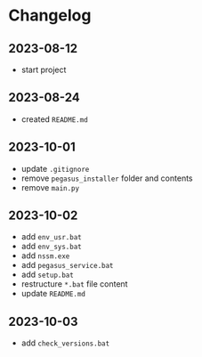 # Changelog

## 2023-08-12

- start project

## 2023-08-24

- created `README.md`

## 2023-10-01

- update `.gitignore`
- remove `pegasus_installer` folder and contents
- remove `main.py`

## 2023-10-02

- add `env_usr.bat`
- add `env_sys.bat`
- add `nssm.exe`
- add `pegasus_service.bat`
- add `setup.bat`
- restructure `*.bat` file content
- update `README.md`

## 2023-10-03

- add `check_versions.bat`
